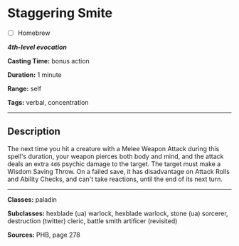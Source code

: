 # Staggering Smite

- [ ] Homebrew

***4th-level evocation***

**Casting Time:** bonus action

**Duration:** 1 minute

**Range:** self

**Tags:** verbal, concentration

---

## Description
The next time you hit a creature with a Melee Weapon Attack during this spell's duration, your weapon pierces both body and mind, and the attack deals an extra `4d6` psychic damage to the target.
The target must make a Wisdom Saving Throw.
On a failed save, it has disadvantage on Attack Rolls and Ability Checks, and can't take reactions, until the end of its next turn.

---

**Classes:** paladin

**Subclasses:** hexblade (ua) warlock, hexblade warlock, stone (ua) sorcerer, destruction (twitter) cleric, battle smith artificer (revisited)

**Sources:** PHB, page 278
